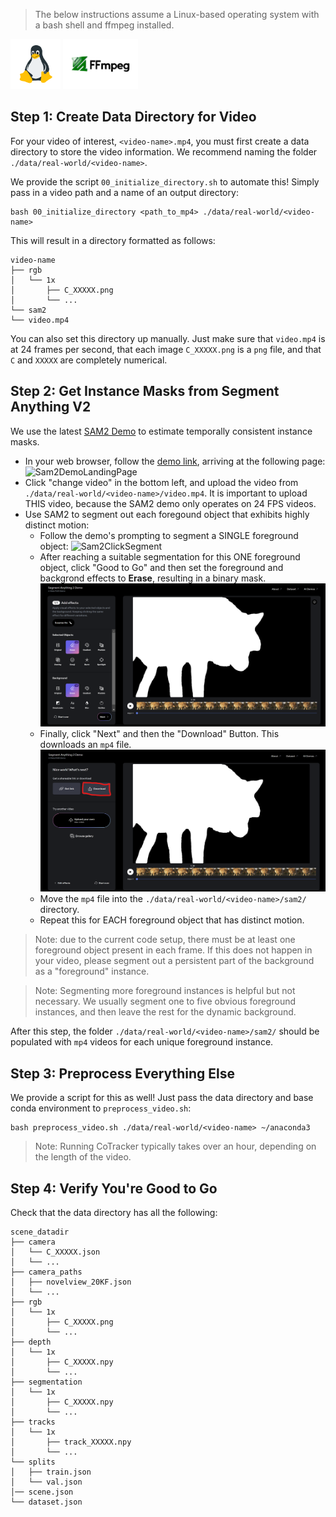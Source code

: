> The below instructions assume a Linux-based operating system with a bash shell and ffmpeg installed.  
<img src="../media/linux-icon.png" alt="drawing" width="80"/>
<img src="../media/ffmpeg-icon.png" alt="drawing" width="120"/>


## Step 1: Create Data Directory for Video
For your video of interest, `<video-name>.mp4`, you must first create a data directory to store the video information. We recommend naming the folder `./data/real-world/<video-name>`. 

We provide the script `00_initialize_directory.sh` to automate this! Simply pass in a video 
path and a name of an output directory:

```aiignore
bash 00_initialize_directory <path_to_mp4> ./data/real-world/<video-name>
```

This will result in a directory formatted as follows:
```
video-name
├── rgb
│   └── 1x
│       ├── C_XXXXX.png
│       └── ...
└── sam2
└── video.mp4 
```

You can also set this directory up manually. Just make sure that `video.mp4` is at 24 frames per second, that each image `C_XXXXX.png` is a `png` file, and that `C` and `XXXXX` are completely numerical.

## Step 2: Get Instance Masks from Segment Anything V2
We use the latest [SAM2 Demo](https://sam2.metademolab.com/demo) to estimate temporally consistent instance masks.

* In your web browser, follow the [demo link](https://sam2.metademolab.com/demo), arriving at the following page:
![Sam2DemoLandingPage](../media/sam2-landing-page.png)
* Click "change video" in the bottom left, and upload the video from `./data/real-world/<video-name>/video.mp4`. 
It is important to upload THIS video, because the SAM2 demo only operates on 24 FPS videos.
* Use SAM2 to segment out each foregound object that exhibits highly distinct motion:
  * Follow the demo's prompting to segment a SINGLE foreground object:
  ![Sam2ClickSegment](../media/sam2-click-segment.png)
  * After reaching a suitable segmentation for this ONE foreground object, click "Good to Go" and then set the 
  foreground and backgrond effects to **Erase**, resulting in a binary mask.
  ![Sam2BinarySegment.png](../media/sam2-binary-segment.png)
  * Finally, click "Next" and then the "Download" Button. This downloads an `mp4` file. ![Sam2Download.png](../media/sam2-download.png)
  * Move the `mp4` file into the `./data/real-world/<video-name>/sam2/` directory.
  * Repeat this for EACH foreground object that has distinct motion. 

> Note: due to the current code setup, there must be at least one foreground object present in each frame. If this does not
> happen in your video, please segment out a persistent part of the background as a "foreground" instance.

> Note: Segmenting more foreground instances is helpful but not necessary. We usually segment one to five obvious foreground
> instances, and then leave the rest for the dynamic background.

After this step, the folder `./data/real-world/<video-name>/sam2/` should be populated with `mp4` videos for each unique
foreground instance.

## Step 3: Preprocess Everything Else
We provide a script for this as well! 
Just pass the data directory and base conda environment to `preprocess_video.sh`:
```aiignore
bash preprocess_video.sh ./data/real-world/<video-name> ~/anaconda3
```
> Note: Running CoTracker typically takes over an hour, depending on the length of the video.

## Step 4: Verify You're Good to Go
Check that the data directory has all the following:
```aiignore
scene_datadir
├── camera
│   └── C_XXXXX.json
│   └── ...
├── camera_paths
│   ├── novelview_20KF.json
│   └── ...
├── rgb
│   └── 1x
│       ├── C_XXXXX.png
│       └── ...
├── depth
│   └── 1x
│       ├── C_XXXXX.npy
│       └── ...
├── segmentation
│   └── 1x
│       ├── C_XXXXX.npy
│       └── ...
├── tracks
│   └── 1x
│       ├── track_XXXXX.npy
│       └── ...
└── splits
│   ├── train.json
│   └── val.json
│── scene.json
└── dataset.json 
```
